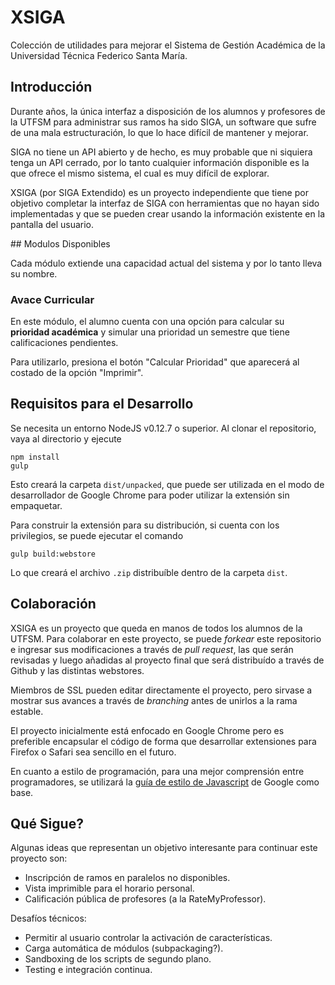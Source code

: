 # XSIGA

Colección de utilidades para mejorar el Sistema de Gestión Académica de la Universidad Técnica Federico Santa María.

## Introducción

Durante años, la única interfaz a disposición de los alumnos y profesores de la UTFSM para administrar sus ramos ha sido SIGA, un software que sufre de una mala estructuración, lo que lo hace difícil de mantener y mejorar.

SIGA no tiene un API abierto y de hecho, es muy probable que ni siquiera tenga un API cerrado, por lo tanto cualquier información disponible es la que ofrece el mismo sistema, el cual es muy difícil de explorar.

XSIGA (por SIGA Extendido) es un proyecto independiente que tiene por objetivo completar la interfaz de SIGA con herramientas que no hayan sido implementadas y que se pueden crear usando la información existente en la pantalla del usuario.

## Modulos Disponibles

Cada módulo extiende una capacidad actual del sistema y por lo tanto lleva su nombre.

### Avace Curricular

En este módulo, el alumno cuenta con una opción para calcular su **prioridad académica** y simular una prioridad un semestre que tiene calificaciones pendientes.

Para utilizarlo, presiona el botón "Calcular Prioridad" que aparecerá al costado de la opción "Imprimir".

## Requisitos para el Desarrollo

Se necesita un entorno NodeJS v0.12.7 o superior. Al clonar el repositorio, vaya al directorio y ejecute

    npm install
    gulp

Esto creará la carpeta `dist/unpacked`, que puede ser utilizada en el modo de desarrollador de Google Chrome para poder utilizar la extensión sin empaquetar.

Para construir la extensión para su distribución, si cuenta con los privilegios, se puede ejecutar el comando

    gulp build:webstore

Lo que creará el archivo `.zip` distribuíble dentro de la carpeta `dist`.

## Colaboración

XSIGA es un proyecto que queda en manos de todos los alumnos de la UTFSM. Para colaborar en este proyecto, se puede *forkear* este repositorio e ingresar sus modificaciones a través de *pull request*, las que serán revisadas y luego añadidas al proyecto final que será distribuído a través de Github y las distintas webstores.

Miembros de SSL pueden editar directamente el proyecto, pero sirvase a mostrar sus avances a través de *branching* antes de unirlos a la rama estable.

El proyecto inicialmente está enfocado en Google Chrome pero es preferible encapsular el código de forma que desarrollar extensiones para Firefox o Safari sea sencillo en el futuro.

En cuanto a estilo de programación, para una mejor comprensión entre programadores, se utilizará la [guía de estilo de Javascript](https://google.github.io/styleguide/javascriptguide.xml) de Google como base.

## Qué Sigue?

Algunas ideas que representan un objetivo interesante para continuar este proyecto son:

 * Inscripción de ramos en paralelos no disponibles.
 * Vista imprimible para el horario personal.
 * Calificación pública de profesores (a la RateMyProfessor).

Desafíos técnicos:

 * Permitir al usuario controlar la activación de características.
 * Carga automática de módulos (subpackaging?).
 * Sandboxing de los scripts de segundo plano.
 * Testing e integración continua.
